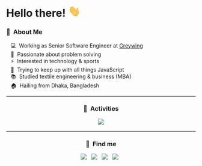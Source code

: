 <h1>Hello there! <img src="https://raw.githubusercontent.com/ABSphreak/ABSphreak/master/gifs/Hi.gif" width="32"></h1>

### :space_invader: &nbsp;About Me

&nbsp;&nbsp;&nbsp;:computer: &nbsp;Working as Senior Software Engineer at [Greywing](https://grey-wing.com/)\
&nbsp;&nbsp;&nbsp;:heartbeat: &nbsp;Passionate about problem solving\
&nbsp;&nbsp;&nbsp;:zap: &nbsp;Interested in technology & sports\
&nbsp;&nbsp;&nbsp;:rocket: &nbsp;Trying to keep up with all things JavaScript\
&nbsp;&nbsp;&nbsp;:books: &nbsp;Studied textile engineering & business (MBA)\
&nbsp;&nbsp;&nbsp;:house: &nbsp;Hailing from Dhaka, Bangladesh

---
<h3 align="center">🎯&nbsp;&nbsp;Activities</h3>
<p align="center">
<!--   <img width="auto" src ="https://github-readme-stats.vercel.app/api?username=kukiron&show_icons=true&count_private=true&theme=nightowl&hide_border=true&hide=issues,contribs&bg_color=00000000"> -->
<!--   <img width="auto" src ="https://github-readme-stats.vercel.app/api/top-langs/?username=kukiron&layout=compact&hide_border=true&theme=nightowl&bg_color=00000000&langs_count=6"> -->
  <img width="auto" src ="https://github-readme-streak-stats.herokuapp.com?user=kukiron&theme=nightowl&hide_border=true&background=FFFFFF00">
</p>

<!-- ---   -->

<!-- <img width="1091" alt="Coding activity over last 30 days" src="https://wakatime.com/share/@kukiron/a3bf4eec-e64e-4860-b471-32e740bc433b.png">

---

<img width="1091" alt="Languages over last 30 days" src="https://wakatime.com/share/@kukiron/1d5308be-778b-4f08-912b-659b9a90f78c.png">

--- -->

<!-- <h3 align="center">🛠️&nbsp;&nbsp;Experienced with</h3>
<p align="center">
  <table border="0" align="center">
   <tr>
     <td align="center">
       <img align="center" src="https://img.shields.io/badge/JavaScript-F7DF1E?style=for-the-badge&logo=javascript&logoColor=black" />
     </td>
     <td align="center">
       <img align="center" src="https://img.shields.io/badge/typescript-%23007ACC.svg?style=for-the-badge&logo=typescript&logoColor=white" />
     </td>
   </tr>
    <tr>
      <td align="center">
        <img align="center" src="https://img.shields.io/badge/react-7dd7f8?style=for-the-badge&logo=react&logoColor=black" />
      </td>
      <td align="center">
        <img align="center" src="https://img.shields.io/badge/react_native-%2320232a.svg?style=for-the-badge&logo=react&logoColor=%2361DAFB" />
      </td>
   </tr>
    <tr>
      <td align="center">
        <img align="center" src="https://img.shields.io/badge/redux-%23593d88.svg?style=for-the-badge&logo=redux&logoColor=white" />
      </td>
      <td align="center">
        <img align="center" src="https://img.shields.io/badge/node.js-6DA55F?style=for-the-badge&logo=node.js&logoColor=white" />
      </td>
   </tr>
   <tr>
     <td align="center">
       <img align="center" src="https://img.shields.io/badge/express.js-%23404d59.svg?style=for-the-badge&logo=express&logoColor=%2361DAFB" />
     </td>
     <td align="center">
       <img align="center" src="https://img.shields.io/badge/-GraphQL-E10098?style=for-the-badge&logo=graphql&logoColor=white" />
     </td>
   </tr>
   <tr>
     <td align="center">
       <img align="center" src="https://img.shields.io/badge/angular-%23DD0031.svg?style=for-the-badge&logo=angular&logoColor=white" />
     </td>
     <td align="center">
       <img align="center" src="https://img.shields.io/badge/AWS-%23FF9900.svg?style=for-the-badge&logo=amazon-aws&logoColor=white" />
     </td>
   </tr>
  </table> -->

---

<h3 align="center">🔎&nbsp;&nbsp;Find me</h3>
<p align="center">
  <a href="mailto:kafiluddin.kiron@gmail.com?subject=Hello%20Kafil"><img src="https://img.shields.io/badge/Gmail-D14836?style=for-the-badge&logo=gmail&logoColor=white" /></a>&nbsp;&nbsp;
  <a href="https://www.facebook.com/kafiluddin.kiron"><img src="https://img.shields.io/badge/Facebook-1877F2?style=for-the-badge&logo=facebook&logoColor=white" /></a>&nbsp;&nbsp;
  <a href="https://www.twitter.com/kkiron/"><img src="https://img.shields.io/badge/Twitter-1DA1F2?style=for-the-badge&logo=twitter&logoColor=white" /></a>&nbsp;&nbsp;
  <a href="https://www.linkedin.com/in/kukiron/"><img src="https://img.shields.io/badge/LinkedIn-0077B5?style=for-the-badge&logo=linkedin&logoColor=white" /></a>&nbsp;&nbsp;
</p>
